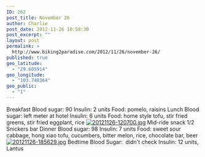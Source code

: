 ```yaml
---
ID: 262
post_title: November 26
author: Charlie
post_date: 2012-11-26 10:58:30
post_excerpt: ""
layout: post
permalink: >
  http://www.biking2paradise.com/2012/11/26/november-26/
published: true
geo_latitude:
  - "29.605914"
geo_longitude:
  - "103.748364"
geo_public:
  - "1"
---
```

Breakfast Blood sugar: 90 Insulin: 2 units Food: pomelo, raisins Lunch Blood sugar: left meter at hotel Insulin: 6 units Food: home style tofu, stir fried greens, stir fried eggplant, rice [<img class="alignnone size-full" src="http://biking2paradise.com/wp-content/uploads/2012/11/20121126-120700.jpg" alt="20121126-120700.jpg" />][1] Mid-ride snack 1/2 Snickers bar Dinner Blood sugar: 98 Insulin: 7 units Food: sweet sour cabbage, hong xiao tofu, cucumbers, bitter melon, rice, chocolate bar, beer [<img class="alignnone size-full" src="http://biking2paradise.com/wp-content/uploads/2012/11/20121126-185629.jpg" alt="20121126-185629.jpg" />][2] Bedtime Blood Sugar:  didn't check Insulin: 12 units, Lantus

 [1]: http://biking2paradise.com/wp-content/uploads/2012/11/20121126-120700.jpg
 [2]: http://biking2paradise.com/wp-content/uploads/2012/11/20121126-185629.jpg